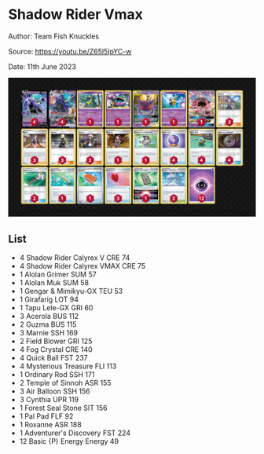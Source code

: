 # Shadow Rider Vmax

Author: Team Fish Knuckles

Source: <https://youtu.be/Z65l5IpYC-w>

Date: 11th June 2023

![decklist](../../images/SVI/Shadow%20Rider%20Vmax/3-%20Shadow%20Rider%20Vmax.png)

## List

* 4 Shadow Rider Calyrex V CRE 74
* 4 Shadow Rider Calyrex VMAX CRE 75
* 1 Alolan Grimer SUM 57
* 1 Alolan Muk SUM 58
* 1 Gengar & Mimikyu-GX TEU 53
* 1 Girafarig LOT 94
* 1 Tapu Lele-GX GRI 60
* 3 Acerola BUS 112
* 2 Guzma BUS 115
* 3 Marnie SSH 169
* 2 Field Blower GRI 125
* 4 Fog Crystal CRE 140
* 4 Quick Ball FST 237
* 4 Mysterious Treasure FLI 113
* 1 Ordinary Rod SSH 171
* 2 Temple of Sinnoh ASR 155
* 3 Air Balloon SSH 156
* 3 Cynthia UPR 119
* 1 Forest Seal Stone SIT 156
* 1 Pal Pad FLF 92
* 1 Roxanne ASR 188
* 1 Adventurer's Discovery FST 224
* 12 Basic {P} Energy Energy 49
